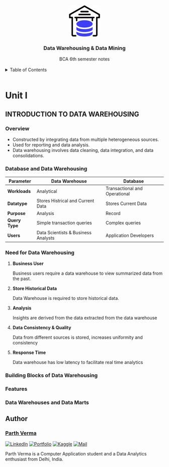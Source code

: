 <div align="center">
  
  
  <a href="one.md">
    <img src="images/dw.png" alt="Logo" width="100" height="100">
  </a>
  <h3 align="center">Data Warehousing & Data Mining</h3>
    BCA 6th semester notes

</div>

<br>

<!-- TABLE OF CONTENTS -->
<details>
  <summary>Table of Contents</summary>
  UNIT 1
  <li><a href="#introduction-to-data-warehousing">Introduction to Data Warehousing</a></li>
  <ol>
    <li><a href="#overview">Overview</li>
    <li><a href="#database-and-data-warehousing">Database and Data Warehousing</li>
    <li><a href="#need-for-data-warehousing">Need for Data Warehouse</li>
    <!-- <li></a>
      <ul>
        <li><a href="#Inserting-single record">Inserting single record</a></li>
        <li><a href="#Inserting-with-reference-to-fields">Inserting with reference to fields</a></li>
        <li><a href="#inserting-multiple-records">Inserting Multiple Records</a></li>
      </ul>
    </li>
    <li><a href="#copy-table">Copy Table</a></li>
    <li><a href="#roadmap">Update</a></li>
    <li><a href="#contributing">Delete</a></li> -->
    <li><a href="#building-blocks-of-data-warehousing">Building Blocks of Data Warehousing</a></li>
    <li><a href="#features">Features</a></li>
    <li><a href="#data-warehouses-and-data-marts">Data Warehouse and Data Marts</a></li>
  </ol>
</details>

<br>

# Unit I

## INTRODUCTION TO DATA WAREHOUSING

### Overview
<ul>
<li>Constructed by integrating data from multiple heterogeneous
sources.
<li>Used for reporting and data analysis.
<li>Data warehousing involves data cleaning, data integration, and data consolidations.
</ul>

### Database and Data Warehousing





| **Parameter**  | **Data Warehouse**                  | **Database**                  |
|----------------|-------------------------------------|-------------------------------|
| **Workloads**  | Analytical                          | Transactional and Operational |
| **Datatype**   | Stores Histrical and Current Data   | Stores Current Data           |
| **Purpose**    | Analysis                            | Record                        |
| **Query Type** | Simple transaction queries          | Complex queries               |
| **Users**      | Data Scientists & Business Analysts | Application Developers        |

### Need for Data Warehousing


<ol>
<li> <strong> Business User </strong>

Business users require a data warehouse to view summarized data from the
past.

<li> <strong> Store Historical Data </strong>

Data Warehouse is required to store historical data.

<li> <strong> Analysis</strong>

Insights are derived from the data extracted from the data warehouse

<li> <strong> Data Consistency & Quality </strong>

Data from different sources is stored, increases uniformity and consistency

<li> <strong> Response Time</strong>

Data warehouse has low latency to facilitate real time analytics

</ol>

### Building Blocks of Data Warehousing

### Features
### Data Warehouses and Data Marts



## Author

### __[Parth Verma](https://github.com/itsparthverma)__

<a href="https://www.linkedin.com/in/itsparthverma"><img alt="LinkedIn" src="https://img.shields.io/badge/LinkedIn-0077B5?style=for-the-badge&logo=linkedin&logoColor=white"></a>
<a href="https://letsgoparth.github.io/parthverma.github.io/"><img alt="Portfolio" src="https://img.shields.io/badge/Portfolio-255E63?style=for-the-badge&logo=About.me&logoColor=white"></a>
<a href="https://www.kaggle.com/letsgoparth"><img alt="Kaggle" src="https://img.shields.io/badge/Kaggle-20BEFF?style=for-the-badge&logo=Kaggle&logoColor=white"></a>
<a href="mailto:letsgoparth@gmail.com"><img alt="Mail" src="https://img.shields.io/badge/Gmail-D14836?style=for-the-badge&logo=gmail&logoColor=white"></a>

Parth Verma is a Computer Application student and a Data Analytics enthusiast from Delhi, India. 


<!-- 
Thanks to for icons https://github.com/alexandresanlim/Badges4-README.md-Profile/tree/master -->